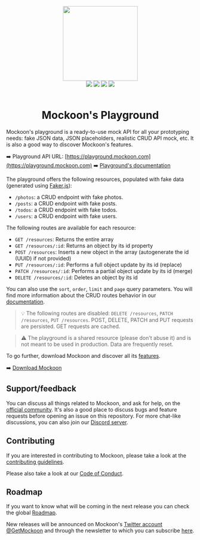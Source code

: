<div align="center">
  <a href="https://mockoon.com" alt="mockoon logo">
    <img width="200" height="200" src="https://mockoon.com/images/logo-square-playground.png">
  </a>
  <br>
  <a href="https://mockoon.com/"><img src="https://img.shields.io/badge/Website-Go-green.svg?style=flat-square&colorB=1997c6"/></a>
  <a href="https://mockoon.com/newsletter/"><img src="https://img.shields.io/badge/Newsletter-Subscribe-green.svg?style=flat-square"/></a>
  <a href="https://twitter.com/GetMockoon"><img src="https://img.shields.io/badge/Twitter_@GetMockoon-follow-blue.svg?style=flat-square&colorB=1da1f2"/></a>
  <a href="https://discord.gg/FtJjkejKGp"><img src="https://img.shields.io/badge/Discord-go-blue.svg?style=flat-square&colorA=6c84d9&colorB=1da1f2"/></a>
  <br>
  <br>
  <h1>Mockoon's Playground</h1>
</div>

Mockoon's playground is a ready-to-use mock API for all your prototyping needs: fake JSON data, JSON placeholders, realistic CRUD API mock, etc. It is also a good way to discover Mockoon's features.

➡️ Playground API URL: [https://playground.mockoon.com](https://playground.mockoon.com)
➡️ [Playground's documentation](https://mockoon.com/playground/)

The playground offers the following resources, populated with fake data (generated using [Faker.js](https://fakerjs.dev/)):

- `/photos`: a CRUD endpoint with fake photos.
- `/posts`: a CRUD endpoint with fake posts.
- `/todos`: a CRUD endpoint with fake todos.
- `/users`: a CRUD endpoint with fake users.

The following routes are available for each resource:

- `GET /resources`: Returns the entire array
- `GET /resources/:id`: Returns an object by its id property
- `POST /resources`: Inserts a new object in the array (autogenerate the id (UUID) if not provided)
- `PUT /resources/:id`: Performs a full object update by its id (replace)
- `PATCH /resources/:id`: Performs a partial object update by its id (merge)
- `DELETE /resources/:id`: Deletes an object by its id

You can also use the `sort`, `order`, `limit` and `page` query parameters. You will find more information about the CRUD routes behavior in our [documentation](https://mockoon.com/docs/latest/api-endpoints/crud-routes/).

> 💡 The following routes are disabled: `DELETE /resources`, `PATCH /resources`, `PUT /resources`. POST, DELETE, PATCH and PUT requests are persisted. GET requests are cached.

> ⚠️ The playground is a shared resource (please don't abuse it) and is not meant to be used in production. Data are frequently reset.

To go further, download Mockoon and discover all its [features](https://mockoon.com/features/).

➡️ [Download Mockoon](https://mockoon.com/download/)

## Support/feedback

You can discuss all things related to Mockoon, and ask for help, on the [official community](https://github.com/mockoon/mockoon/discussions). It's also a good place to discuss bugs and feature requests before opening an issue on this repository. For more chat-like discussions, you can also join our [Discord server](https://discord.gg/FtJjkejKGp).

## Contributing

If you are interested in contributing to Mockoon, please take a look at the [contributing guidelines](https://github.com/mockoon/mockoon/blob/main/CONTRIBUTING.md).

Please also take a look at our [Code of Conduct](https://github.com/mockoon/mockoon/blob/main/CODE_OF_CONDUCT.md).

## Roadmap

If you want to know what will be coming in the next release you can check the global [Roadmap](https://mockoon.com/public-roadmap/).

New releases will be announced on Mockoon's [Twitter account @GetMockoon](https://twitter.com/GetMockoon) and through the newsletter to which you can subscribe [here](https://mockoon.com/newsletter/).
